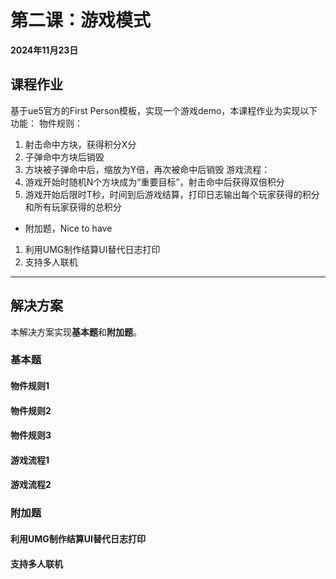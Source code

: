 # 第二课：游戏模式

**2024年11月23日**

## 课程作业

基于ue5官方的First Person模板，实现一个游戏demo，本课程作业为实现以下功能：
物件规则：
1. 射击命中方块，获得积分X分
2. 子弹命中方块后销毁
3. 方块被子弹命中后，缩放为Y倍，再次被命中后销毁
游戏流程：
1. 游戏开始时随机N个方块成为“重要目标”，射击命中后获得双倍积分
2. 游戏开始后限时T秒，时间到后游戏结算，打印日志输出每个玩家获得的积分和所有玩家获得的总积分

* 附加题，Nice to have  
1. 利用UMG制作结算UI替代日志打印  
2. 支持多人联机

---

## 解决方案

本解决方案实现**基本题**和**附加题**。

### 基本题

#### 物件规则1

#### 物件规则2

#### 物件规则3

#### 游戏流程1

#### 游戏流程2

### 附加题

#### 利用UMG制作结算UI替代日志打印

#### 支持多人联机










